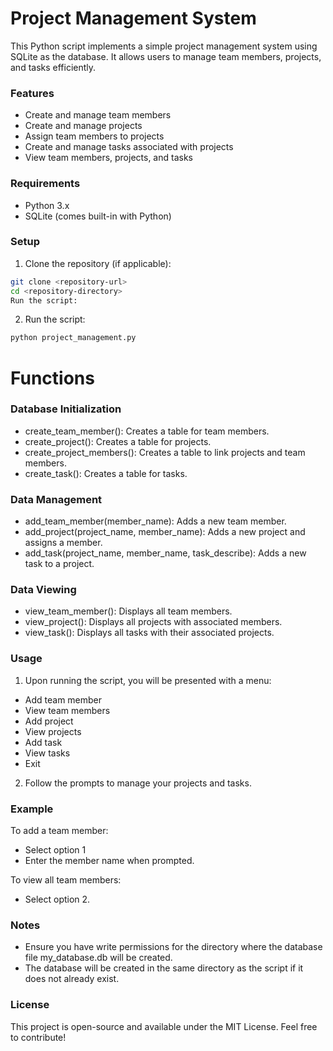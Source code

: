 # Project Management System
This Python script implements a simple project management system using SQLite as the database. It allows users to manage team members, projects, and tasks efficiently.

### Features
- Create and manage team members
- Create and manage projects
- Assign team members to projects
- Create and manage tasks associated with projects
- View team members, projects, and tasks
### Requirements
- Python 3.x
- SQLite (comes built-in with Python)
### Setup

1. Clone the repository (if applicable):
```bash
git clone <repository-url>
cd <repository-directory>
Run the script:
```

2. Run the script:
```bash
python project_management.py
```

# Functions
### Database Initialization
- create_team_member(): Creates a table for team members.
- create_project(): Creates a table for projects.
- create_project_members(): Creates a table to link projects and team members.
- create_task(): Creates a table for tasks.

### Data Management

- add_team_member(member_name): Adds a new team member.
- add_project(project_name, member_name): Adds a new project and assigns a member.
- add_task(project_name, member_name, task_describe): Adds a new task to a project.

### Data Viewing

- view_team_member(): Displays all team members.
- view_project(): Displays all projects with associated members.
- view_task(): Displays all tasks with their associated projects.

### Usage

1. Upon running the script, you will be presented with a menu:
- Add team member
- View team members
- Add project
- View projects
- Add task
- View tasks
- Exit

2. Follow the prompts to manage your projects and tasks.

### Example

To add a team member:

- Select option 1
- Enter the member name when prompted.

To view all team members:

- Select option 2.

### Notes
- Ensure you have write permissions for the directory where the database file my_database.db will be created.
- The database will be created in the same directory as the script if it does not already exist.

### License
This project is open-source and available under the MIT License. Feel free to contribute!